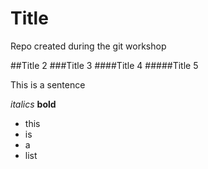 # Title

Repo created during the git workshop 

##Title 2
###Title 3
####Title 4
#####Title 5

This is a sentence

*italics*
**bold**

- this
- is
- a
- list
